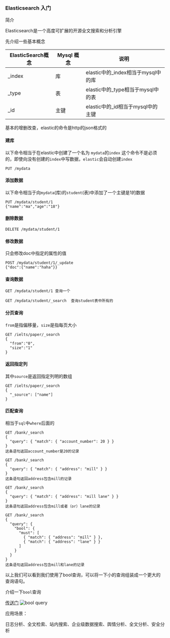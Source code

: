 ### Elasticsearch 入门

简介

Elasticsearch是一个高度可扩展的开源全文搜索和分析引擎

先介绍一些基本概念

| ElasticSearch概念 | Mysql 概念 | 说明                               |
| ----------------- | ---------- | ---------------------------------- |
| _index            | 库         | elastic中的_index相当于mysql中的库 |
| _type             | 表         | elastic中的_type相当于mysql中的表  |
| _id               | 主键       | elastic中的_id相当于mysql中的主键  |

基本的增删改查，elastic的命令是http的json格式的

#### 建库 

以下命令相当于在elastic中创建了一个名为 `mydata`的`index` 这个命令不是必须的，即使向没有创建的`index`中写数据，`elastic`会自动创建`index` 

```
PUT /mydata
```

#### 添加数据

以下命令相当于向`mydata`(库)的`student`(表)中添加了一个主键是1的数据

```
PUT /mydata/student/1
{"name":"ma","age":"18"}
```

#### 删除数据 

```
DELETE /mydata/student/1
```



#### 修改数据

只会修改doc中指定的属性的值

```
POST /mydata/student/1/_update
{"doc":{"name":"haha"}}
```

#### 查询数据

```
GET /mydata/student/1 查询一个

GET /mydata/student/_search  查询student表中所有的
```

#### 分页查询
`from`是指偏移量，`size`是指每页大小
```text
GET /ielts/paper/_search
{
  "from":"0",
  "size":"1"
}

```

#### 返回指定列
其中`source`是返回指定列明的数组
```text
GET /ielts/paper/_search
{
  "_source": ["name"]
}
```

#### 匹配查询
相当于`sql`中`where`后面的
```text
GET /bank/_search
{
  "query": { "match": { "account_number": 20 } }
}
这条语句返回account_number是20的记录
```

```text
GET /bank/_search
{
  "query": { "match": { "address": "mill" } }
}
这条语句返回address包含mill的记录
```

```text
GET /bank/_search
{
  "query": { "match": { "address": "mill lane" } }
}
这条语句返回address包含mill或者（or）lane的记录
```

```text
GET /bank/_search
{
  "query": {
    "bool": {
      "must": [
        { "match": { "address": "mill" } },
        { "match": { "address": "lane" } }
      ]
    }
  }
}
这条语句返回address包含mill和lane的记录
```

以上我们可以看到我们使用了bool查询，可以将一下小的查询组装成一个更大的查询语句。


介绍一下`bool`查询

[传送门](https://www.elastic.co/guide/en/elasticsearch/reference/7.1/query-dsl-bool-query.html)
![bool query](https://user-images.githubusercontent.com/10717670/58622560-75225880-82fe-11e9-9cd7-3b65c07a3716.png)

应用场景：

日志分析、全文检索、站内搜索、企业级数据搜索、舆情分析、全文分析、安全分析